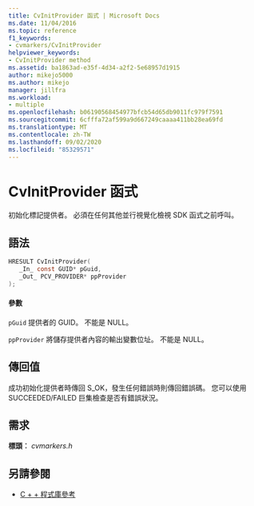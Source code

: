 ```yaml
---
title: CvInitProvider 函式 | Microsoft Docs
ms.date: 11/04/2016
ms.topic: reference
f1_keywords:
- cvmarkers/CvInitProvider
helpviewer_keywords:
- CvInitProvider method
ms.assetid: ba1863ad-e35f-4d34-a2f2-5e68957d1915
author: mikejo5000
ms.author: mikejo
manager: jillfra
ms.workload:
- multiple
ms.openlocfilehash: b06190568454977bfcb54d65db9011fc979f7591
ms.sourcegitcommit: 6cfffa72af599a9d667249caaaa411bb28ea69fd
ms.translationtype: MT
ms.contentlocale: zh-TW
ms.lasthandoff: 09/02/2020
ms.locfileid: "85329571"
---
```

# <a name="cvinitprovider-function"></a>CvInitProvider 函式
初始化標記提供者。 必須在任何其他並行視覺化檢視 SDK 函式之前呼叫。

## <a name="syntax"></a>語法

```C
HRESULT CvInitProvider(
   _In_ const GUID* pGuid,
   _Out_ PCV_PROVIDER* ppProvider
);
```

#### <a name="parameters"></a>參數
 `pGuid` 提供者的 GUID。 不能是 NULL。

 `ppProvider` 將儲存提供者內容的輸出變數位址。 不能是 NULL。

## <a name="return-value"></a>傳回值
 成功初始化提供者時傳回 S_OK，發生任何錯誤時則傳回錯誤碼。 您可以使用 SUCCEEDED/FAILED 巨集檢查是否有錯誤狀況。

## <a name="requirements"></a>需求
 **標頭︰** *cvmarkers.h*

## <a name="see-also"></a>另請參閱
- [C + + 程式庫參考](../profiling/cpp-library-reference.md)